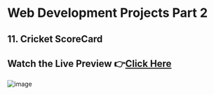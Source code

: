 # Web Development Projects Part 2

## 11. Cricket ScoreCard

## Watch the Live Preview 👉[Click Here](https://ashutosh-pmishra.github.io/Web-Development-Projects-Part-2/11-T20_Cricket/)
![image](https://github.com/Ashutosh-PMishra/Web-Development-Projects-Part-1/blob/main/1-Simple_Calculator/Preview.png)
